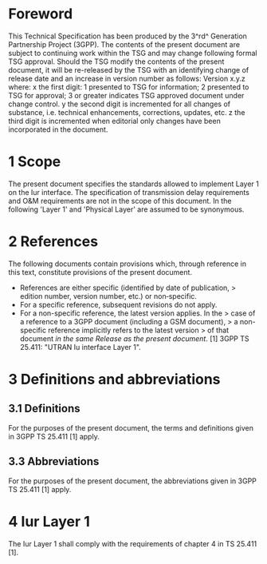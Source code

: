 # Foreword
This Technical Specification has been produced by the 3^rd^ Generation
Partnership Project (3GPP).
The contents of the present document are subject to continuing work within the
TSG and may change following formal TSG approval. Should the TSG modify the
contents of the present document, it will be re-released by the TSG with an
identifying change of release date and an increase in version number as
follows:
Version x.y.z
where:
x the first digit:
1 presented to TSG for information;
2 presented to TSG for approval;
3 or greater indicates TSG approved document under change control.
y the second digit is incremented for all changes of substance, i.e. technical
enhancements, corrections, updates, etc.
z the third digit is incremented when editorial only changes have been
incorporated in the document.
# 1 Scope
The present document specifies the standards allowed to implement Layer 1 on
the Iur interface. The specification of transmission delay requirements and
O&M requirements are not in the scope of this document.
In the following 'Layer 1' and 'Physical Layer' are assumed to be synonymous.
# 2 References
The following documents contain provisions which, through reference in this
text, constitute provisions of the present document.
  * References are either specific (identified by date of publication, > edition number, version number, etc.) or non‑specific.
  * For a specific reference, subsequent revisions do not apply.
  * For a non-specific reference, the latest version applies. In the > case of a reference to a 3GPP document (including a GSM document), > a non-specific reference implicitly refers to the latest version > of that document _in the same Release as the present document_.
[1] 3GPP TS 25.411: \"UTRAN Iu interface Layer 1\".
# 3 Definitions and abbreviations
## 3.1 Definitions
For the purposes of the present document, the terms and definitions given in
3GPP TS 25.411 [1] apply.
## 3.3 Abbreviations
For the purposes of the present document, the abbreviations given in 3GPP TS
25.411 [1] apply.
# 4 Iur Layer 1
The Iur Layer 1 shall comply with the requirements of chapter 4 in TS 25.411
[1].
#